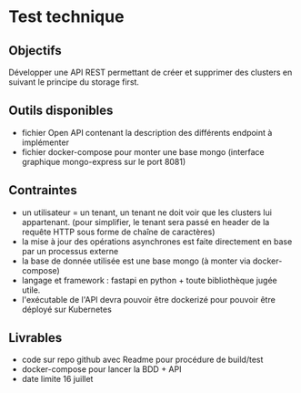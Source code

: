 # Test technique

## Objectifs
Développer une API REST permettant de créer et supprimer des clusters en suivant le principe du storage first.

## Outils disponibles
- fichier Open API contenant la description des différents endpoint à implémenter
- fichier docker-compose pour monter une base mongo (interface graphique mongo-express sur le port 8081)

## Contraintes
- un utilisateur = un tenant, un tenant ne doit voir que les clusters lui appartenant.
  (pour simplifier, le tenant sera passé en header de la requête HTTP sous forme de chaîne de caractères)
- la mise à jour des opérations asynchrones est faite directement en base par un processus externe
- la base de donnée utilisée est une base mongo (à monter via docker-compose)
- langage et framework : fastapi en python + toute bibliothèque jugée utile.
- l'exécutable de l'API devra pouvoir être dockerizé pour pouvoir être déployé sur Kubernetes

## Livrables
 - code sur repo github avec Readme pour procédure de build/test
 - docker-compose pour lancer la BDD + API
 - date limite 16 juillet